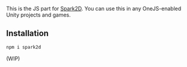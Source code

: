 This is the JS part for [Spark2D](https://github.com/Singtaa/Spark2D). You can use this in any OneJS-enabled Unity projects and games.

## Installation

```bash
npm i spark2d
```

(WIP)
